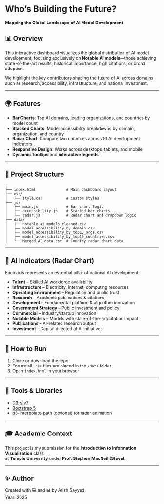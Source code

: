 # Who’s Building the Future?  
**Mapping the Global Landscape of AI Model Development**

## 📊 Overview

This interactive dashboard visualizes the global distribution of AI model development, focusing exclusively on **Notable AI models**—those achieving state-of-the-art results, historical importance, high citations, or broad adoption.

We highlight the key contributors shaping the future of AI across domains such as research, accessibility, infrastructure, and national investment.

---

## 🌍 Features

- **Bar Charts**: Top AI domains, leading organizations, and countries by model count
- **Stacked Charts**: Model accessibility breakdowns by domain, organization, and country
- **Radar Chart**: Compare two countries across 10 AI development indicators
- **Responsive Design**: Works across desktops, tablets, and mobile
- **Dynamic Tooltips** and **interactive legends**

---

## 📁 Project Structure

```
.
├── index.html              # Main dashboard layout
├── css/
│   └── style.css           # Custom styles
├── js/
│   ├── main.js             # Bar chart logic
│   ├── accessibility.js    # Stacked bar charts
│   └── radar.js            # Radar chart and dropdown logic
├── data/
│   ├── notable_ai_models_cleaned.csv
│   ├── model_accessibility_by_domain.csv
│   ├── model_accessibility_by_top10_orgs.csv
│   ├── model_accessibility_by_top10_countries.csv
│   └── Merged_AI_data.csv  # Country radar chart data
```

---

## 🧠 AI Indicators (Radar Chart)

Each axis represents an essential pillar of national AI development:

- **Talent** – Skilled AI workforce availability
- **Infrastructure** – Electricity, internet, computing resources
- **Operating Environment** – Regulation and public trust
- **Research** – Academic publications & citations
- **Development** – Fundamental platform & algorithm innovation
- **Government Strategy** – Public investment and policy
- **Commercial** – Industry/startup innovation
- **Notable Models** – Models with state-of-the-art/citation impact
- **Publications** – AI-related research output
- **Investment** – Capital directed at AI initiatives

---

## 🚀 How to Run

1. Clone or download the repo
2. Ensure all `.csv` files are placed in the `/data` folder
3. Open `index.html` in your browser

---

## 📌 Tools & Libraries

- [D3.js v7](https://d3js.org/)
- [Bootstrap 5](https://getbootstrap.com/)
- [d3-interpolate-path (optional)](https://github.com/pbeshai/d3-interpolate-path) for radar animation

---

## 🎓 Academic Context

This project is my submission for the **Introduction to Information Visualization** class  
at **Temple University** under **Prof. Stephen MacNeil (Steve)**.

---

## ✨ Author

Created with 💻 and 📊 by Arish Sayyed  
Year: 2025
